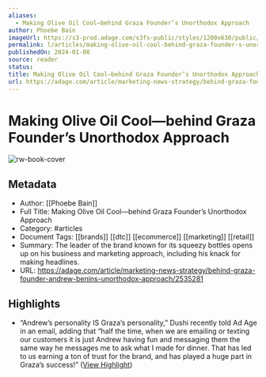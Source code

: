 ```yaml
---
aliases:
  - Making Olive Oil Cool—behind Graza Founder’s Unorthodox Approach
author: Phoebe Bain
imageUrl: https://s3-prod.adage.com/s3fs-public/styles/1200x630/public/20231221_Graza-olive-oil2_3x2.jpg
permalink: l/articles/making-olive-oil-cool-behind-graza-founder-s-unorthodox-approach
publishedOn: 2024-01-08
source: reader
status: 
title: Making Olive Oil Cool—behind Graza Founder’s Unorthodox Approach
url: https://adage.com/article/marketing-news-strategy/behind-graza-founder-andrew-benins-unorthodox-approach/2535281
---
```

# Making Olive Oil Cool—behind Graza Founder’s Unorthodox Approach

![rw-book-cover](https://s3-prod.adage.com/s3fs-public/styles/1200x630/public/20231221_Graza-olive-oil2_3x2.jpg)

## Metadata

- Author: [[Phoebe Bain]]
- Full Title: Making Olive Oil Cool—behind Graza Founder’s Unorthodox Approach
- Category: #articles
- Document Tags: [[brands]] [[dtc]] [[ecommerce]] [[marketing]] [[retail]]
- Summary: The leader of the brand known for its squeezy bottles opens up on his business and marketing approach, including his knack for making headlines.
- URL: https://adage.com/article/marketing-news-strategy/behind-graza-founder-andrew-benins-unorthodox-approach/2535281

## Highlights

- “Andrew’s personality IS Graza’s personality,” Dushi recently told Ad Age in an email, adding that “half the time, when we are emailing or texting our customers it is just Andrew having fun and messaging them the same way he messages me to ask what I made for dinner. That has led to us earning a ton of trust for the brand, and has played a huge part in Graza’s success!” ([View Highlight](https://read.readwise.io/read/01hmbznwsx4d39mxsge3b2f478))
